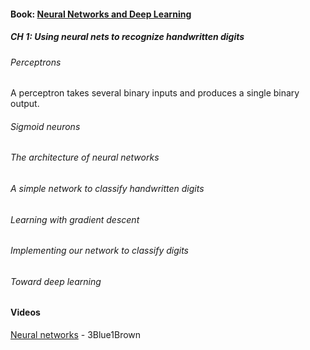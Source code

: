 
#### Book: [Neural Networks and Deep Learning](http://neuralnetworksanddeeplearning.com/index.html)

##### CH 1: Using neural nets to recognize handwritten digits

###### Perceptrons

A perceptron takes several binary inputs and produces a single binary output.

###### Sigmoid neurons

###### The architecture of neural networks

###### A simple network to classify handwritten digits

###### Learning with gradient descent

###### Implementing our network to classify digits

###### Toward deep learning

#### Videos

[Neural networks](https://www.youtube.com/playlist?list=PLZHQObOWTQDNU6R1_67000Dx_ZCJB-3pi) - 3Blue1Brown

